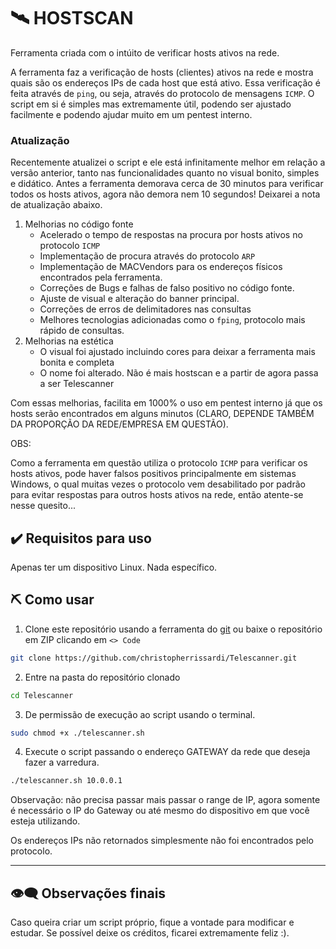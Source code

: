 # 🛰️ HOSTSCAN 

Ferramenta criada com o intúito de verificar hosts ativos na rede.



A ferramenta faz a verificação de hosts (clientes) ativos na rede e mostra quais são os endereços IPs de cada host que está ativo. Essa verificação é feita através de `ping`, ou seja, através do protocolo de mensagens `ICMP`. O script em si é simples mas extremamente útil, podendo ser ajustado facilmente e podendo ajudar muito em um pentest interno.

### Atualização

Recentemente atualizei o script e ele está infinitamente melhor em relação a versão anterior, tanto nas funcionalidades quanto no visual bonito, simples e didático.
Antes a ferramenta demorava cerca de 30 minutos para verificar todos os hosts ativos, agora não demora nem 10 segundos! Deixarei a nota de atualização abaixo.

1. Melhorias no código fonte
    - Acelerado o tempo de respostas na procura por hosts ativos no protocolo `ICMP`
    - Implementação de procura através do protocolo `ARP`
    - Implementação de MACVendors para os endereços físicos encontrados pela ferramenta.
    - Correções de Bugs e falhas de falso positivo no código fonte.
    - Ajuste de visual e alteração do banner principal.
    - Correções de erros de delimitadores nas consultas
    - Melhores tecnologias adicionadas como o `fping`, protocolo mais rápido de consultas.
2. Melhorias na estética
    - O visual foi ajustado incluindo cores para deixar a ferramenta mais bonita e completa
    - O nome foi alterado. Não é mais hostscan e a partir de agora passa a ser Telescanner

Com essas melhorias, facilita em 1000% o uso em pentest interno já que os hosts serão encontrados em alguns minutos (CLARO, DEPENDE TAMBÉM DA PROPORÇÃO DA REDE/EMPRESA EM QUESTÃO).

OBS:

Como a ferramenta em questão utiliza o protocolo `ICMP` para verificar os hosts ativos, pode haver falsos positivos principalmente em sistemas Windows, o qual muitas vezes o protocolo vem desabilitado por padrão para evitar respostas para outros hosts ativos na rede, então atente-se nesse quesito... 

## ✔️ Requisitos para uso

Apenas ter um dispositivo Linux. Nada específico.

## ⛏️ Como usar

1. Clone este repositório usando a ferramenta do [git](https://git-scm.com/) ou baixe o repositório em ZIP clicando em `<> Code`
```bash
git clone https://github.com/christopherrissardi/Telescanner.git
```

2. Entre na pasta do repositório clonado

```bash
cd Telescanner
```

3. De permissão de execução ao script usando o terminal.

```bash
sudo chmod +x ./telescanner.sh
```

4. Execute o script passando o endereço GATEWAY da rede que deseja fazer a varredura.

```bash
./telescanner.sh 10.0.0.1
```

Observação: não precisa passar mais passar o range de IP, agora somente é necessário o IP do Gateway ou até mesmo do dispositivo em que você esteja utilizando.

Os endereços IPs não retornados simplesmente não foi encontrados pelo protocolo.

---
## 👁️‍🗨️ Observações finais

Caso queira criar um script próprio, fique a vontade para modificar e estudar. 
Se possível deixe os créditos, ficarei extremamente feliz :).
